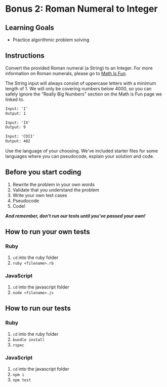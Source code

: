 # Bonus 2: Roman Numeral to Integer

## Learning Goals

- Practice algorithmic problem solving

## Instructions

Convert the provided Roman numeral (a String) to an Integer. For more
information on Roman numerals, please go to
[Math Is Fun](https://www.mathsisfun.com/roman-numerals.html).

The String input will always consist of uppercase letters with a minimum length
of 1. We will only be covering numbers below 4000, so you can safely ignore the
"Really Big Numbers" section on the Math is Fun page we linked to.

```txt
Input: 'I'
Output: 1

Input: 'IX'
Output: 9

Input: 'CDII'
Output: 402
```

Use the language of your choosing. We've included starter files for some
languages where you can pseudocode, explain your solution and code.

## Before you start coding

1. Rewrite the problem in your own words
2. Validate that you understand the problem
3. Write your own test cases
4. Pseudocode
5. Code!

**_And remember, don't run our tests until you've passed your own!_**

## How to run your own tests

### Ruby

1. `cd` into the ruby folder
2. `ruby <filename>.rb`

### JavaScript

1. `cd` into the javascript folder
2. `node <filename>.js`

## How to run our tests

### Ruby

1. `cd` into the ruby folder
2. `bundle install`
3. `rspec`

### JavaScript

1. `cd` into the javascript folder
2. `npm i`
3. `npm test`
